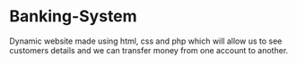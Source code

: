 # Banking-System

Dynamic website made using html, css and php 
which will allow us to see customers details and 
we can transfer money from one account to another.
